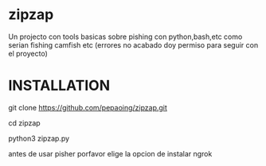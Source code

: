 # zipzap

Un projecto con tools basicas sobre pishing con python,bash,etc como serian fishing camfish etc (errores no acabado doy permiso para seguir con el proyecto)
   # INSTALLATION 

git clone https://github.com/pepaoing/zipzap.git

cd zipzap


python3 zipzap.py

antes de usar pisher porfavor elige la opcion de instalar ngrok 
```
